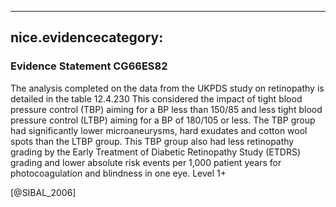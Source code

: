 
---
nice.evidencecategory: 
---

### Evidence Statement CG66ES82
The analysis completed on the data from the UKPDS study on retinopathy is detailed in the
table 12.4.230 This considered the impact of tight blood pressure control (TBP) aiming for a BP
less than 150/85 and less tight blood pressure control (LTBP) aiming for a BP of 180/105 or less.
The TBP group had significantly lower microaneurysms, hard exudates and cotton wool spots
than the LTBP group. This TBP group also had less retinopathy grading by the Early Treatment
of Diabetic Retinopathy Study (ETDRS) grading and lower absolute risk events per 1,000
patient years for photocoagulation and blindness in one eye. Level 1+

[@SIBAL_2006]

